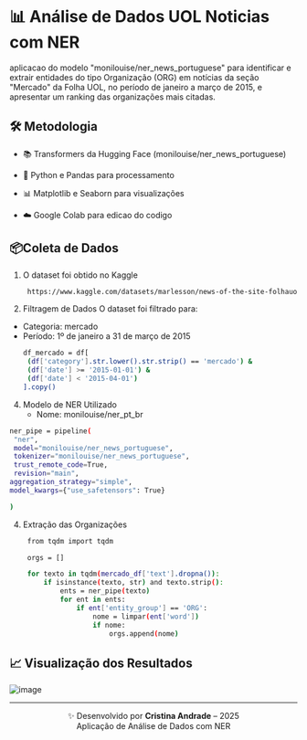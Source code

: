 # 📊 Análise de Dados UOL Noticias com NER 

aplicacao do modelo "monilouise/ner_news_portuguese" para identificar e extrair entidades do tipo Organização (ORG) em notícias da seção "Mercado" da Folha UOL, no período de janeiro a março de 2015, e apresentar um ranking das organizações mais citadas.

## 🛠️ Metodologia

- 📚 Transformers da Hugging Face (monilouise/ner_news_portuguese)

- 🐍 Python e Pandas para processamento

- 📊 Matplotlib e Seaborn para visualizações

- ☁️ Google Colab para edicao do codigo


## 📦Coleta de Dados

1. O dataset foi obtido no Kaggle
   ```bash
    https://www.kaggle.com/datasets/marlesson/news-of-the-site-folhauol

2. Filtragem de Dados
   O dataset foi filtrado para:
 - Categoria: mercado
- Período: 1º de janeiro a 31 de março de 2015
   ```bash
  df_mercado = df[
    (df['category'].str.lower().str.strip() == 'mercado') &
    (df['date'] >= '2015-01-01') &
    (df['date'] < '2015-04-01')
  ].copy()


 4. Modelo de NER Utilizado
    - Nome: monilouise/ner_pt_br
   ```bash
ner_pipe = pipeline(
    "ner",
    model="monilouise/ner_news_portuguese",
    tokenizer="monilouise/ner_news_portuguese",
    trust_remote_code=True,
    revision="main",
   aggregation_strategy="simple",
model_kwargs={"use_safetensors": True}

)

```

4. Extração das Organizações
   ```bash
    from tqdm import tqdm

    orgs = []

    for texto in tqdm(mercado_df['text'].dropna()):  
        if isinstance(texto, str) and texto.strip():
            ents = ner_pipe(texto)
            for ent in ents:
                if ent['entity_group'] == 'ORG':
                    nome = limpar(ent['word'])
                    if nome:
                        orgs.append(nome)


## 📈 Visualização dos Resultados
![image](https://github.com/user-attachments/assets/1ee3757e-0e2b-4d08-b0fa-81b157caab99)

---

<div align="center">

✨ Desenvolvido por **Cristina Andrade** – 2025  
Aplicação de Análise de Dados com NER



</div>
